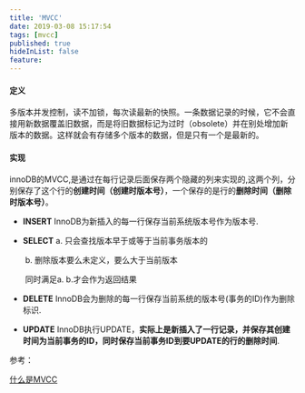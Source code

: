 ```yaml
---
title: 'MVCC'
date: 2019-03-08 15:17:54
tags: [mvcc]
published: true
hideInList: false
feature: 
---
```


#### 定义

多版本并发控制，读不加锁，每次读最新的快照。一条数据记录的时候，它不会直接用新数据覆盖旧数据，而是将旧数据标记为过时（obsolete）并在别处增加新版本的数据。这样就会有存储多个版本的数据，但是只有一个是最新的。

<!--more-->

#### 实现

innoDB的MVCC,是通过在每行记录后面保存两个隐藏的列来实现的,这两个列，分别保存了这个行的**创建时间（创建时版本号）**，一个保存的是行的**删除时间（删除时版本号）**。

* **INSERT** InnoDB为新插入的每一行保存当前系统版本号作为版本号. 

* **SELECT** a. 只会查找版本早于或等于当前事务版本的

  ​	       b. 删除版本要么未定义，要么大于当前版本

  ​	       同时满足a. b.才会作为返回结果

* **DELETE** InnoDB会为删除的每一行保存当前系统的版本号(事务的ID)作为删除标识. 

* **UPDATE** InnoDB执行UPDATE，**实际上是新插入了一行记录，并保存其创建时间为当前事务的ID，同时保存当前事务ID到要UPDATE的行的删除时间**.



参考：

[什么是MVCC ](https://blog.csdn.net/yajie_12/article/details/80453863)